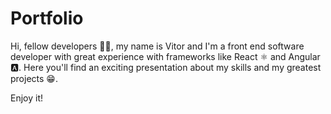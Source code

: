 # Portfolio
Hi, fellow developers 🖖🏽, my name is Vitor and I'm a front end software developer with great experience with frameworks like React ⚛️ and Angular 🅰. Here you'll find an exciting presentation about my skills and my greatest projects 😁.

Enjoy it!
